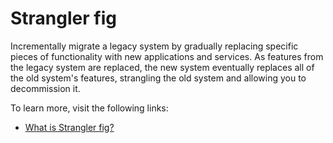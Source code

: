# Strangler fig

Incrementally migrate a legacy system by gradually replacing specific pieces of functionality with new applications and services. As features from the legacy system are replaced, the new system eventually replaces all of the old system's features, strangling the old system and allowing you to decommission it.

To learn more, visit the following links:

- [What is Strangler fig?](https://learn.microsoft.com/en-us/azure/architecture/patterns/strangler-fig)